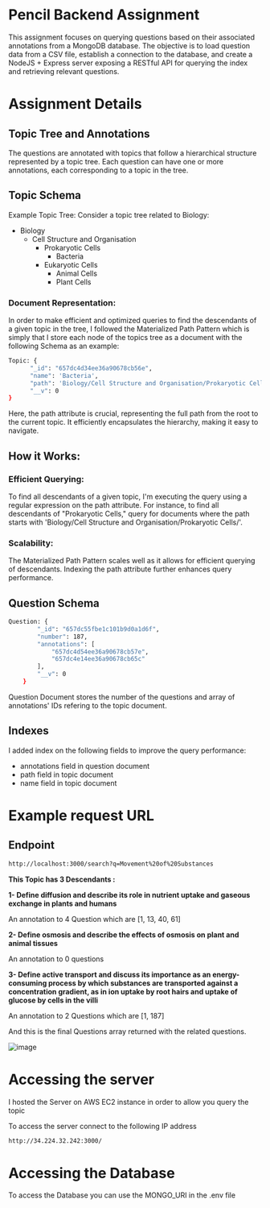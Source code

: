 # Pencil Backend Assignment

This assignment focuses on querying questions based on their associated annotations from a MongoDB database. The objective is to load question data from a CSV file, establish a connection to the database, and create a NodeJS + Express server exposing a RESTful API for querying the index and retrieving relevant questions.

# Assignment Details
## Topic Tree and Annotations
The questions are annotated with topics that follow a hierarchical structure represented by a topic tree. Each question can have one or more annotations, each corresponding to a topic in the tree.

## Topic Schema

Example Topic Tree:
Consider a topic tree related to Biology:

- Biology
  - Cell Structure and Organisation
    - Prokaryotic Cells
      - Bacteria
    - Eukaryotic Cells
      - Animal Cells
      - Plant Cells
        
### Document Representation:

In order to make efficient and optimized queries to find the descendants of a given topic in the tree, I followed the Materialized Path Pattern which is simply that I store each node of the topics tree as a document with the following Schema as an example: 

```bash
Topic: {
      "_id": "657dc4d34ee36a90678cb56e",
      "name": 'Bacteria',
      "path": 'Biology/Cell Structure and Organisation/Prokaryotic Cells/Bacteria',
      "__v": 0
}
```
Here, the path attribute is crucial, representing the full path from the root to the current topic. It efficiently encapsulates the hierarchy, making it easy to navigate.

## How it Works:
### Efficient Querying:

To find all descendants of a given topic, I'm executing the query using a regular expression on the path attribute.
For instance, to find all descendants of "Prokaryotic Cells," query for documents where the path starts with 'Biology/Cell Structure and Organisation/Prokaryotic Cells/'.
### Scalability:

The Materialized Path Pattern scales well as it allows for efficient querying of descendants.
Indexing the path attribute further enhances query performance.

## Question Schema

```bash
Question: {
        "_id": "657dc55fbe1c101b9d0a1d6f",
        "number": 187,
        "annotations": [
            "657dc4d54ee36a90678cb57e",
            "657dc4e14ee36a90678cb65c"
        ],
        "__v": 0
    }
```

Question Document stores the number of the questions and array of annotations' IDs refering to the topic document.

## Indexes

I added index on the following fields to improve the query performance:
- annotations field in question document
- path field in topic document
- name field in topic document

# Example request URL

## Endpoint
```bash
http://localhost:3000/search?q=Movement%20of%20Substances
```
**This Topic has 3 Descendants :**

**1- Define diffusion and describe its role in nutrient uptake and gaseous exchange in plants and humans**

An annotation to 4 Question which are [1, 13, 40, 61]

**2- Define osmosis and describe the effects of osmosis on plant and animal tissues**

An annotation to 0 questions

**3- Define active transport and discuss its importance as an energy-consuming process by which substances are transported against a concentration gradient, as in ion uptake by root hairs and uptake of glucose by cells in the villi**

An annotation to 2 Questions which are [1, 187]

And this is the final Questions array returned with the related questions.

![image](https://github.com/muhhammdsallam/pencil-backend-assignment/assets/81472165/3e526069-4c57-4857-bdc5-c4a09a7afb35)


# Accessing the server

I hosted the Server on AWS EC2 instance in order to allow you query the topic

To access the server connect to the following IP address

```bash
http://34.224.32.242:3000/
```

# Accessing the Database

To access the Database you can use the MONGO_URI in the .env file

